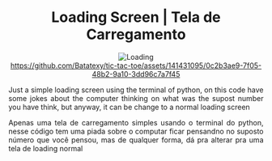 <div align="center">
<h1>Loading Screen  | Tela de Carregamento</h1>

  ![Loading](https://github.com/Batatexy/python-loading-screen/assets/141431095/ed12b193-5ce0-407d-a328-c78533b64b82)
  <br>
  https://github.com/Batatexy/tic-tac-toe/assets/141431095/0c2b3ae9-7f05-48b2-9a10-3dd96c7a7f45
</div>

<div align="justify">
  <p>
    Just a simple loading screen using the terminal of python, on this code have some jokes about the computer thinking on what was the supost number you have think, but anyway, it can be change to a normal loading screen
  </p>

  <p>
    Apenas uma tela de carregamento simples usando o terminal do python, nesse código tem uma piada sobre o computar ficar pensandno no suposto número que você pensou, mas de qualquer forma, dá pra alterar pra uma tela de loading normal
  </p>
</div>
